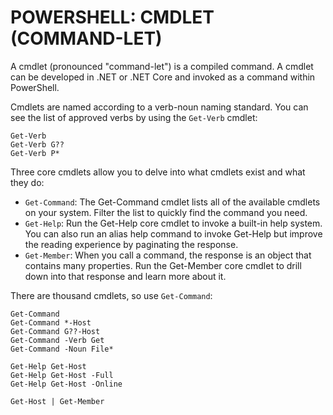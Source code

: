 # POWERSHELL: CMDLET (COMMAND-LET)

A cmdlet (pronounced "command-let") is a compiled command. A cmdlet can be developed in .NET or .NET Core and invoked as a command within PowerShell.

Cmdlets are named according to a verb-noun naming standard. You can see the list of approved verbs by using the `Get-Verb` cmdlet:

```shell
Get-Verb
Get-Verb G??
Get-Verb P*
```

Three core cmdlets allow you to delve into what cmdlets exist and what they do:

* `Get-Command`: The Get-Command cmdlet lists all of the available cmdlets on your system. Filter the list to quickly find the command you need.
* `Get-Help`: Run the Get-Help core cmdlet to invoke a built-in help system. You can also run an alias help command to invoke Get-Help but improve the reading experience by paginating the response.
* `Get-Member`: When you call a command, the response is an object that contains many properties. Run the Get-Member core cmdlet to drill down into that response and learn more about it.

There are thousand cmdlets, so use `Get-Command`:

```shell
Get-Command
Get-Command *-Host
Get-Command G??-Host
Get-Command -Verb Get
Get-Command -Noun File*

Get-Help Get-Host
Get-Help Get-Host -Full
Get-Help Get-Host -Online

Get-Host | Get-Member
```
